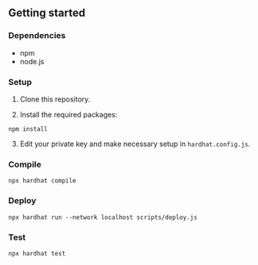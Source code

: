 ## Getting started

### Dependencies

* npm
* node.js

### Setup

1. Clone this repository.

2. Install the required packages:
```
npm install
```

3. Edit your private key and make necessary setup in `hardhat.config.js`.

### Compile

```
npx hardhat compile
```

### Deploy

```
npx hardhat run --network localhost scripts/deploy.js
```

### Test

```
npx hardhat test
```
